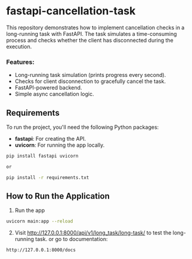 # fastapi-cancellation-task

This repository demonstrates how to implement cancellation checks in a long-running task with FastAPI. The task simulates a time-consuming process and checks whether the client has disconnected during the execution.

### Features:
- Long-running task simulation (prints progress every second).
- Checks for client disconnection to gracefully cancel the task.
- FastAPI-powered backend.
- Simple async cancellation logic.

## Requirements

To run the project, you'll need the following Python packages:

- **fastapi**: For creating the API.
- **uvicorn**: For running the app locally.

```bash
pip install fastapi uvicorn

or 

pip install -r requirements.txt
```

## How to Run the Application

1. Run the app

```bash
uvicorn main:app --reload
```

2. Visit http://127.0.0.1:8000/api/v1/long_task/long-task/ to test the long-running task. or go to documentation:
```bash
http://127.0.0.1:8000/docs
```

